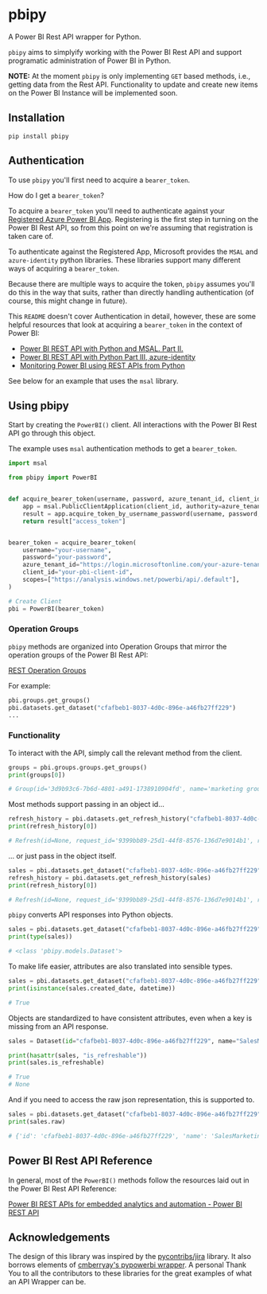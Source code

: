 # pbipy

A Power BI Rest API wrapper for Python. 

`pbipy` aims to simplyify working with the Power BI Rest API and support programatic administration of Power BI in Python.

**NOTE:** At the moment `pbipy` is only implementing `GET` based methods, i.e., getting data from the Rest API. Functionality to update and create new items on the Power BI Instance will be implemented soon.

## Installation

```console
pip install pbipy
```


## Authentication

To use `pbipy` you'll first need to acquire a `bearer_token`.

How do I get a `bearer_token`?

To acquire a `bearer_token` you'll need to authenticate against your [Registered Azure Power BI App](https://learn.microsoft.com/en-us/power-bi/developer/embedded/register-app?tabs=customers). Registering is the first step in turning on the Power BI Rest API, so from this point on we're assuming that registration is taken care of.

To authenticate against the Registered App, Microsoft provides the `MSAL` and `azure-identity` python libraries. These libraries support many different ways of acquiring a `bearer_token`.

Because there are multiple ways to acquire the token, `pbipy` assumes you'll do this in the way that suits, rather than directly handling authentication (of course, this might change in future).

This `README` doesn't cover Authentication in detail, however, these are some helpful resources that look at acquiring a `bearer_token` in the context of Power BI:

* [Power BI REST API with Python and MSAL. Part II.](https://www.datalineo.com/post/power-bi-rest-api-with-python-and-msal-part-ii)
* [Power BI REST API with Python Part III, azure-identity](https://www.datalineo.com/post/power-bi-rest-api-with-python-part-iii-azure-identity)
* [Monitoring Power BI using REST APIs from Python](https://data-goblins.com/power-bi/power-bi-api-python)

See below for an example that uses the `msal` library.

## Using pbipy

Start by creating the `PowerBI()` client. All interactions with the Power BI Rest API go through this object. 

The example uses `msal` authentication methods to get a `bearer_token`.
```python
import msal

from pbipy import PowerBI


def acquire_bearer_token(username, password, azure_tenant_id, client_id, scopes):
    app = msal.PublicClientApplication(client_id, authority=azure_tenant_id)
    result = app.acquire_token_by_username_password(username, password, scopes)
    return result["access_token"]


bearer_token = acquire_bearer_token(
    username="your-username",
    password="your-password",
    azure_tenant_id="https://login.microsoftonline.com/your-azure-tenant-id",
    client_id="your-pbi-client-id",
    scopes=["https://analysis.windows.net/powerbi/api/.default"],
)

# Create Client
pbi = PowerBI(bearer_token)
```

### Operation Groups

`pbipy` methods are organized into Operation Groups that mirror the operation groups of the Power BI Rest API:

[REST Operation Groups](https://learn.microsoft.com/en-us/rest/api/power-bi/#rest-operation-groups)

For example:

```python
pbi.groups.get_groups()
pbi.datasets.get_dataset("cfafbeb1-8037-4d0c-896e-a46fb27ff229")
...
```

### Functionality

To interact with the API, simply call the relevant method from the client.

```python
groups = pbi.groups.groups.get_groups()
print(groups[0])

# Group(id='3d9b93c6-7b6d-4801-a491-1738910904fd', name='marketing group', type='Workspace', ...)
```

Most methods support passing in an object id...

```python
refresh_history = pbi.datasets.get_refresh_history("cfafbeb1-8037-4d0c-896e-a46fb27ff229")
print(refresh_history[0])

# Refresh(id=None, request_id='9399bb89-25d1-44f8-8576-136d7e9014b1', refresh_type='ViaApi', ...)
```

... or just pass in the object itself.

```python
sales = pbi.datasets.get_dataset("cfafbeb1-8037-4d0c-896e-a46fb27ff229")
refresh_history = pbi.datasets.get_refresh_history(sales)
print(refresh_history[0])

# Refresh(id=None, request_id='9399bb89-25d1-44f8-8576-136d7e9014b1', refresh_type='ViaApi', ...)
```

`pbipy` converts API responses into Python objects.

```python
sales = pbi.datasets.get_dataset("cfafbeb1-8037-4d0c-896e-a46fb27ff229")
print(type(sales))

# <class 'pbipy.models.Dataset'>
```

To make life easier, attributes are also translated into sensible types.

```python
sales = pbi.datasets.get_dataset("cfafbeb1-8037-4d0c-896e-a46fb27ff229")
print(isinstance(sales.created_date, datetime))

# True
```

Objects are standardized to have consistent attributes, even when a key is missing from an API response.

```python
sales = Dataset(id="cfafbeb1-8037-4d0c-896e-a46fb27ff229", name="SalesMarketing")

print(hasattr(sales, "is_refreshable"))
print(sales.is_refreshable)

# True
# None
```

And if you need to access the raw json representation, this is supported to.

```python
sales = pbi.datasets.get_dataset("cfafbeb1-8037-4d0c-896e-a46fb27ff229")
print(sales.raw)

# {'id': 'cfafbeb1-8037-4d0c-896e-a46fb27ff229', 'name': 'SalesMarketing', 'addRowsAPIEnabled': False, ...},
```

## Power BI Rest API Reference

In general, most of the `PowerBI()` methods follow the resources laid out in the Power BI Rest API Reference:

[Power BI REST APIs for embedded analytics and automation - Power BI REST API](https://learn.microsoft.com/en-us/rest/api/power-bi/)

## Acknowledgements

The design of this library was inspired by the [pycontribs/jira](https://github.com/pycontribs/jira) library. It also borrows elements of [cmberryay's pypowerbi wrapper](https://github.com/cmberryau/pypowerbi). A personal Thank You to all the contributors to these libraries for the great examples of what an API Wrapper can be.